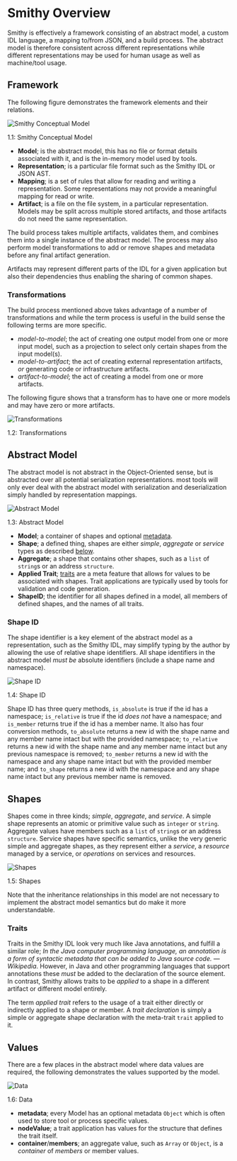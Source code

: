 # Smithy Overview

Smithy is effectively a framework consisting of an abstract model, a custom IDL language, a mapping to/from JSON, and a build process. The abstract model is therefore consistent across different representations while different representations may be used for human usage as well as machine/tool usage. 

## Framework

The following figure demonstrates the framework elements and their relations.

<a name="fig_1_1"></a>![Smithy Conceptual Model](../img/smithy-model-concept.svg)
<div class="caption figure">1.1: Smithy Conceptual Model</div>

* **Model**; is the abstract model, this has no file or format details associated with it, and is the in-memory model used by tools.
* **Representation**; is a particular file format such as the Smithy IDL or JSON AST.
* **Mapping**; is a set of rules that allow for reading and writing a representation. Some representations may not provide a meaningful mapping for read or write.
* **Artifact**; is a file on the file system, in a particular representation. Models may be split across multiple stored artifacts, and those artifacts do not need the same representation.

The build process takes multiple artifacts, validates them, and combines them into a single instance of the abstract model. The process may also perform model transformations to add or remove shapes and metadata before any final artifact generation. 

Artifacts may represent different parts of the IDL for a given application but also their dependencies thus enabling the sharing of common shapes.

### Transformations

The build process mentioned above takes advantage of a number of transformations and while the term process is useful in the build sense the following terms are more specific.

* _model-to-model_; the act of creating one output model from one or more input model, such as a projection to select only certain shapes from the input model(s).
* _model-to-artifact_; the act of creating external representation artifacts, _or_ generating code or infrastructure artifacts.
* _artifact-to-model_; the act of creating a model from one or more artifacts.

The following figure shows that a transform has to have one or more models and may have zero or more artifacts.

<a name="fig_1_2"></a>![Transformations](../img/smithy-model-transforms.svg)
<div class="caption figure">1.2: Transformations</div>


## Abstract Model

The abstract model is not abstract in the Object-Oriented sense, but is abstracted over all potential serialization representations. most tools will only ever deal with the abstract model with serialization and deserialization simply handled by representation mappings.

<a name="fig_1_3"></a>![Abstract Model](../img/smithy-model-model.svg)
<div class="caption figure">1.3: Abstract Model</div>

* **Model**; a container of shapes and optional [metadata](#values).
* **Shape**; a defined thing, shapes are either _simple_, _aggregate_ or _service_ types as described [below](#shapes).
* **Aggregate**; a shape that contains other shapes, such as a `list` of `string`s or an address `structure`.
* **Applied Trait**; [traits](#traits) are a meta feature that allows for values to be associated with shapes. Trait applications  are typically used by tools for validation and code generation.
* **ShapeID**; the identifier for all shapes defined in a model, all members of defined shapes, and the names of all traits.

### Shape ID

The shape identifier is a key element of the abstract model as a representation, such as the Smithy IDL, may simplify typing by the author by allowing the use of relative shape identifiers. All shape identifiers in the abstract model _must be_ absolute identifiers (include a shape name and namespace).

<a name="fig_1_4"></a>![Shape ID](../img/smithy-model-shapeid.svg)
<div class="caption figure">1.4: Shape ID</div>

Shape ID has three query methods, `is_absolute` is true if the id has a namespace; `is_relative` is true if the id _does not_ have a namespace; and `is_member` returns true if the id has a member name. It also has four conversion methods, `to_absolute` returns a new id with the shape name and any member name intact but with the provided namespace; `to_relative` returns a new id with the shape name and any member name intact but any previous namespace is removed; `to_member` returns a new id with the namespace and any shape name intact but with the provided member name; and `to_shape` returns a new id with the namespace and any shape name intact but any previous member name is removed.

## Shapes

Shapes come in three kinds; _simple_, _aggregate_, and _service_. A simple shape represents an atomic or primitive value such as `integer` or `string`. Aggregate values have members such as a `list` of `string`s or an address `structure`. Service shapes have specific semantics, unlike the very generic simple and aggregate shapes, as they represent either a _service_, a _resource_ managed by a service, or _operations_ on services and resources.

<a name="fig_1_5"></a>![Shapes](../img/smithy-model-shapes.svg)
<div class="caption figure">1.5: Shapes</div>

Note that the inheritance relationships in this model are not necessary to implement the abstract model semantics but do make it more understandable.

### Traits

Traits in the Smithy IDL look very much like Java annotations, and fulfill a similar role; _In the Java computer programming language, an annotation is a form of syntactic metadata that can be added to Java source code._ — _Wikipedia_. However, in Java and other programming languages that support annotations these _must_ be added to the declaration of the source element. In contrast, Smithy allows traits to be _applied_ to a shape in a different artifact or different model entirely.

The term _applied trait_ refers to the usage of a trait either directly or indirectly applied to a shape or member. A _trait declaration_ is simply a simple or aggregate shape declaration with the meta-trait `trait` applied to it.

## Values

There are a few places in the abstract model where data values are required, the following demonstrates the values supported by the model. 

<a name="fig_1_6"></a>![Data](../img/smithy-model-data.svg)
<div class="caption figure">1.6: Data</div>

* **metadata**; every Model has an optional metadata `Object` which is often used to store tool or process specific values.
* **nodeValue**; a trait application has values for the structure that defines the trait itself.
* **container**/**members**; an aggregate value, such as `Array` or `Object`, is a _container_ of _members_ or member values.
 